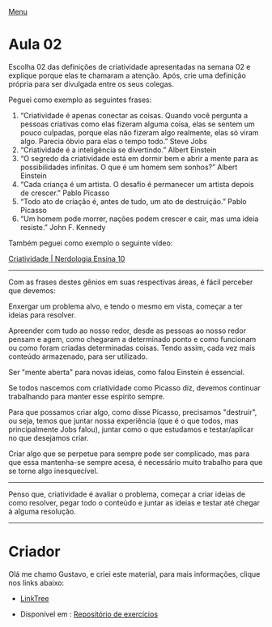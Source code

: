 [Menu](../README.md)

# Aula 02 
Escolha 02 das definições de criatividade apresentadas na semana 02 e explique porque elas te chamaram a atenção. Após, crie uma definição própria para ser divulgada entre os seus colegas.  


Peguei como exemplo as seguintes frases:

1. “Criatividade é apenas conectar as coisas. Quando você pergunta a pessoas criativas como elas fizeram alguma coisa, elas se sentem um pouco culpadas, porque elas não fizeram algo realmente, elas só viram algo. Parecia óbvio para elas o tempo todo.”  Steve Jobs
2. “Criatividade é a inteligência se divertindo.” Albert Einstein
3. “O segredo da criatividade está em dormir bem e abrir a mente para as possibilidades infinitas. O que é um homem sem sonhos?”  Albert Einstein
4. “Cada criança é um artista. O desafio é permanecer um artista depois de crescer.”  Pablo Picasso
5. “Todo ato de criação é, antes de tudo, um ato de destruição.”  Pablo Picasso
6. “Um homem pode morrer, nações podem crescer e cair, mas uma ideia resiste.”  John F. Kennedy

Também peguei como exemplo o seguinte vídeo:

[Criatividade | Nerdologia Ensina 10 ](https://www.youtube.com/watch?v=OVza8jdMXXo)

---

Com as frases destes gênios em suas respectivas áreas, é fácil perceber  que devemos:

Enxergar um problema alvo, e tendo o mesmo em vista, começar a ter ideias para resolver.

Apreender com tudo ao nosso redor, desde as pessoas ao nosso redor pensam e agem, como chegaram a determinado ponto e como funcionam ou como foram criadas determinadas coisas. Tendo assim, cada vez mais conteúdo armazenado, para ser utilizado. 

Ser "mente aberta" para novas ideias, como falou Einstein é essencial.  

Se todos nascemos com criatividade como Picasso diz, devemos continuar trabalhando para manter esse espírito sempre.

Para que possamos criar algo, como disse Picasso, precisamos "destruir", ou seja, temos que juntar nossa experiência (que é o que todos, mas principalmente Jobs falou), juntar como o que estudamos e testar/aplicar no que desejamos criar.

Criar algo que se perpetue para sempre pode ser complicado, mas para que essa mantenha-se sempre acesa, é necessário muito trabalho para que se torne algo inesquecível.

---

Penso que, criatividade é avaliar o problema, começar a criar ideias de como resolver, pegar todo o conteúdo e juntar as ideias e testar até chegar à alguma resolução.

---

# Criador

Olá me chamo Gustavo, e criei este material, para mais informações, clique nos links abaixo:

* [LinkTree](https://www.linktree.com.br/gusleaooliveira)


* Disponível em : [Repositório de exercícios](https://gusleaooliveira.github.io/posts/)

